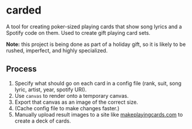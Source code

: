 # carded

A tool for creating poker-sized playing cards that show song lyrics and a Spotify code on them.
Used to create gift playing card sets.

**Note:** this project is being done as part of a holiday gift, so it is likely to be rushed, imperfect, and highly specialized.

## Process

1. Specify what should go on each card in a config file (rank, suit, song lyric, artist, year, spotify URI).
2. Use `canvas` to render onto a temporary canvas.
3. Export that canvas as an image of the correct size.
4. (Cache config file to make changes faster.)
5. Manually upload result images to a site like [makeplayingcards.com](https://www.makeplayingcards.com/) to create a deck of cards.


